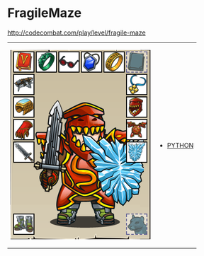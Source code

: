 # FragileMaze 

http://codecombat.com/play/level/fragile-maze
<table>
<tr>
<td>

![Hero Picture](hero.png?raw=true "Hero Picture")

</td>
<td>
<ul>
<li>

[PYTHON](FragileMaze.py)

</li>
</td>
</tr>
<table>